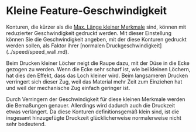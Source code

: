Kleine Feature-Geschwindigkeit
====
Konturen, die kürzer als die [Max. Länge kleiner Merkmale](small_feature_max_length.md) sind, können mit reduzierter Geschwindigkeit gedruckt werden. Mit dieser Einstellung können Sie die Geschwindigkeit angeben, mit der diese Konturen gedruckt werden sollen, als Faktor ihrer [normalen Druckgeschwindigkeit] (../speed/speed_wall.md).

Beim Drucken kleiner Löcher neigt die Raupe dazu, mit der Düse in die Ecke gezogen zu werden. Wenn die Ecke sehr scharf ist, wie bei kleinen Löchern, hat dies den Effekt, dass das Loch kleiner wird. Beim langsameren Drucken verringert sich dieser Zug, weil das Material mehr Zeit zum Einziehen hat und weil der mechanische Zug einfach geringer ist.

Durch Verringern der Geschwindigkeit für diese kleinen Merkmale werden die Bemaßungen genauer. Allerdings wird dadurch auch die Druckzeit etwas verlängert. Da diese Konturen definitionsgemäß klein sind, ist die insgesamt hinzugefügte Druckzeit glücklicherweise normalerweise nicht sehr bedeutend.